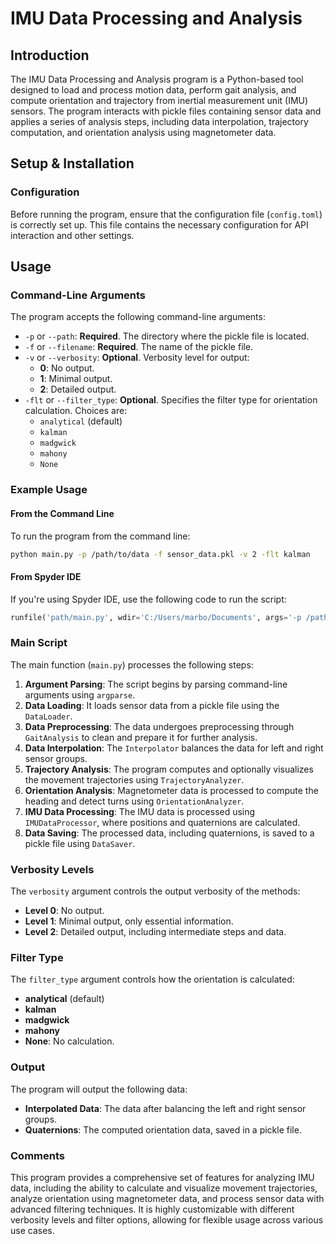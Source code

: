 # IMU Data Processing and Analysis

## Introduction

The IMU Data Processing and Analysis program is a Python-based tool designed to load and process motion data, perform gait analysis, and compute orientation and trajectory from inertial measurement unit (IMU) sensors. The program interacts with pickle files containing sensor data and applies a series of analysis steps, including data interpolation, trajectory computation, and orientation analysis using magnetometer data.

## Setup & Installation

### Configuration

Before running the program, ensure that the configuration file (`config.toml`) is correctly set up. This file contains the necessary configuration for API interaction and other settings.

## Usage

### Command-Line Arguments

The program accepts the following command-line arguments:

- `-p` or `--path`: **Required**. The directory where the pickle file is located.
- `-f` or `--filename`: **Required**. The name of the pickle file.
- `-v` or `--verbosity`: **Optional**. Verbosity level for output:
    - **0**: No output.
    - **1**: Minimal output.
    - **2**: Detailed output.
- `-flt` or `--filter_type`: **Optional**. Specifies the filter type for orientation calculation. Choices are:
    - `analytical` (default)
    - `kalman`
    - `madgwick`
    - `mahony`
    - `None`

### Example Usage

#### From the Command Line

To run the program from the command line:

```bash
python main.py -p /path/to/data -f sensor_data.pkl -v 2 -flt kalman
```

#### From Spyder IDE

If you're using Spyder IDE, use the following code to run the script:

```python
runfile('path/main.py', wdir='C:/Users/marbo/Documents', args='-p /path/to/data -f sensor_data.pkl -v 2 -flt kalman')
```

### Main Script

The main function (`main.py`) processes the following steps:

1. **Argument Parsing**: The script begins by parsing command-line arguments using `argparse`.
2. **Data Loading**: It loads sensor data from a pickle file using the `DataLoader`.
3. **Data Preprocessing**: The data undergoes preprocessing through `GaitAnalysis` to clean and prepare it for further analysis.
4. **Data Interpolation**: The `Interpolator` balances the data for left and right sensor groups.
5. **Trajectory Analysis**: The program computes and optionally visualizes the movement trajectories using `TrajectoryAnalyzer`.
6. **Orientation Analysis**: Magnetometer data is processed to compute the heading and detect turns using `OrientationAnalyzer`.
7. **IMU Data Processing**: The IMU data is processed using `IMUDataProcessor`, where positions and quaternions are calculated.
8. **Data Saving**: The processed data, including quaternions, is saved to a pickle file using `DataSaver`.

### Verbosity Levels

The `verbosity` argument controls the output verbosity of the methods:

- **Level 0**: No output.
- **Level 1**: Minimal output, only essential information.
- **Level 2**: Detailed output, including intermediate steps and data.

### Filter Type

The `filter_type` argument controls how the orientation is calculated:

- **analytical** (default)
- **kalman**
- **madgwick**
- **mahony**
- **None**: No calculation.

### Output

The program will output the following data:

- **Interpolated Data**: The data after balancing the left and right sensor groups.
- **Quaternions**: The computed orientation data, saved in a pickle file.

### Comments

This program provides a comprehensive set of features for analyzing IMU data, including the ability to calculate and visualize movement trajectories, analyze orientation using magnetometer data, and process sensor data with advanced filtering techniques. It is highly customizable with different verbosity levels and filter options, allowing for flexible usage across various use cases.
```
